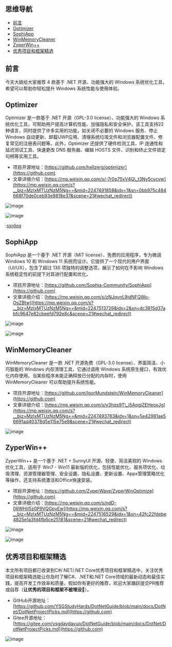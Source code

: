 ## 思维导航

* [前言](#_label0)
* [Optimizer](#_label1)
* [SophiApp](#_label2)
* [WinMemoryCleaner](#_label3)
* [ZyperWin++](#_label4)
* [优秀项目和框架精选](#_label5)

## 前言

今天大姚给大家推荐 4 款基于 .NET 开源、功能强大的 Windows 系统优化工具，希望可以帮助你轻松提升 Windows 系统性能与使用体验。

## Optimizer

Optimizer 是一款基于 .NET 开源（GPL-3.0 license）、功能强大的 Windows 系统优化工具，可帮助用户提高计算机性能、加强隐私和安全保护。该工具支持22种语言，同时提供了许多实用的功能，如关闭不必要的 Windows 服务、停止 Windows 自动更新、卸载UWP应用、清理系统垃圾文件和浏览器配置文件、修复常见的注册表问题等。此外，Optimizer 还提供了硬件检测工具、IP 连通性和延迟测试工具、快速更改 DNS 服务器、编辑 HOSTS 文件、识别和终止文件锁定句柄等实用工具。

* 项目开源地址：[https://github.com/hellzerg/optimizer](https://github.com)
* 文章详细介绍：[https://mp.weixin.qq.com/s/-7r0p75xV4Q\_t3Ny5cvcvw](https://mp.weixin.qq.com/s?__biz=MzIxMTUzNzM5Ng==&mid=2247491858&idx=1&sn=0bb975c484668f70de0ceb93e9818e37&scene=21#wechat_redirect)

![image](https://img2024.cnblogs.com/blog/1336199/202509/1336199-20250920184024504-1153884424.png)

![image](https://img2024.cnblogs.com/blog/1336199/202509/1336199-20250920184014055-1127413467.png)

:[ssrdog](https://waling.org)

## SophiApp

SophiApp 是一个基于 .NET 开源（MIT license）、免费的应用程序，专为微调 Windows 10 和 Windows 11 系统而设计。它提供了一个现代的用户界面（UI/UX），包含了超过 130 项独特的调整选项，展示了如何在不影响 Windows 系统稳定性的前提下对其进行配置和优化。

* 项目开源地址：[https://github.com/Sophia-Community/SophiApp](https://github.com)
* 文章详细介绍：[https://mp.weixin.qq.com/s/zNJqynL9idNFQWo-OsZBtw](https://mp.weixin.qq.com/s?__biz=MzIxMTUzNzM5Ng==&mid=2247513726&idx=2&sn=dc3815d37abfc9647e82cbeefd792e8c&scene=21#wechat_redirect)

![image](https://img2024.cnblogs.com/blog/1336199/202509/1336199-20250920184047507-50559005.png)

![image](https://img2024.cnblogs.com/blog/1336199/202509/1336199-20250920184054416-1942004989.png)

## WinMemoryCleaner

WinMemoryCleaner 是一款 .NET 开源免费（GPL-3.0 license）、界面简洁、小巧智能的 Windows 内存清理工具，它通过调用 Windows 系统原生接口，有效优化内存使用。当某些程序未能正确释放已分配的内存时，使用 WinMemoryCleaner 可以帮助提升系统性能。

* 项目开源地址：[https://github.com/IgorMundstein/WinMemoryCleaner](https://github.com)
* 文章详细介绍：[https://mp.weixin.qq.com/s/y3hqs9T\_i5ApgjZEHeoxJg](https://mp.weixin.qq.com/s?__biz=MzIxMTUzNzM5Ng==&mid=2247493783&idx=1&sn=5e42981ae56691ad40378d5e115e75e9&scene=21#wechat_redirect)

![image](https://img2024.cnblogs.com/blog/1336199/202509/1336199-20250920184114867-471151142.png)

## ZyperWin++

ZyperWin++ 是一个基于 .NET + SunnyUI 开源、轻便、简洁美观的 Windows 优化工具，适用于 Win7 - Win11 最新版的优化，包括性能优化、服务项优化、垃圾清理、资源管理器管理、安全设置、隐私设置、更新设置、Appx管理策略优化等操作，还支持系统激活和Office快速安装。

* 项目开源地址：[https://github.com/ZyperWave/ZyperWinOptimize](https://github.com)
* 文章详细介绍：[https://mp.weixin.qq.com/s/ndD-06WHiI5z0P9VQGpyEw](https://mp.weixin.qq.com/s?__biz=MzIxMTUzNzM5Ng==&mid=2247516529&idx=1&sn=42fc22fdebe4825e1a3fd4fb6ce25181&scene=21#wechat_redirect)

![image](https://img2024.cnblogs.com/blog/1336199/202509/1336199-20250920184130720-450795239.png)

![image](https://img2024.cnblogs.com/blog/1336199/202509/1336199-20250920184143697-1114374995.png)

## 优秀项目和框架精选

本文所有项目都已收录到C#/.NET/.NET Core优秀项目和框架精选中，关注优秀项目和框架精选能让你及时了解C#、.NET和.NET Core领域的最新动态和最佳实践，提高开发工作效率和质量。假如你有更好的推荐，欢迎大家踊跃提交PR推荐或自荐（**让优秀的项目和框架不被埋没**🤞）。

* GitHub开源地址：[https://github.com/YSGStudyHards/DotNetGuide/blob/main/docs/DotNet/DotNetProjectPicks.md](https://github.com)
* Gitee开源地址：[https://gitee.com/ysgdaydayup/DotNetGuide/blob/main/docs/DotNet/DotNetProjectPicks.md](https://github.com)

![image](https://img2024.cnblogs.com/blog/1336199/202509/1336199-20250920184208705-748397810.png)
